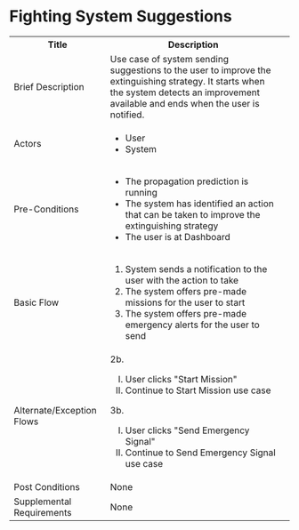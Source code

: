# Fighting System Suggestions

<table>
  <tr>
    <th> Title </th>
    <th> Description </th>
  </tr>
  <tr>
    <td> Brief Description </td>
    <td>
      Use case of system sending suggestions to the user to improve the extinguishing strategy. It starts when the system detects an improvement available and ends when the user is notified.
    </td>
  </tr>
  <tr>
    <td> Actors </td>
    <td>
      <ul>
          <li>User</li>
          <li>System</li>
      </ul>
    </td>
  </tr>
  <tr>
    <td> Pre-Conditions </td>
    <td>
      <ul>
          <li>The propagation prediction is running</li>
          <li>The system has identified an action that can be taken to improve the extinguishing strategy</li>
          <li>The user is at Dashboard</li>
      </ul>
    </td>
  </tr>
  <tr>
    <td> Basic Flow </td>
    <td>
      <ol>
          <li>System sends a notification to the user with the action to take</li>
          <li>The system offers pre-made missions for the user to start</li>
          <li>The system offers pre-made emergency alerts for the user to send</li>
      </ol>
    </td>
  </tr>
  <tr>
    <td> Alternate/Exception Flows </td>
    <td>
      2b. <ol type="I">
        <li>User clicks "Start Mission"</li>
        <li>Continue to Start Mission use case</li>
      </ol>
      3b. <ol type="I">
        <li>User clicks "Send Emergency Signal"</li>
        <li>Continue to Send Emergency Signal use case</li>
      </ol>
    </td>
  <tr>
    <td> Post Conditions </td>
    <td>
        None
    <td>
  </tr>
  <tr>
    <td>Supplemental Requirements</td>
    <td>None</td>
  </tr>
<table>
